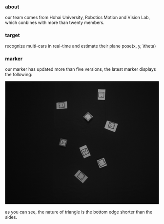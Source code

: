 ### about
our team comes from Hohai University, Robotics Motion and Vision Lab, which conbines with more than twenty members.
### target
recognize multi-cars in real-time and estimate their plane pose(x, y, \theta)
### marker
our marker has updated more than five versions, the latest marker displays the following:

![the latest marker](img/src_gray_latest.jpg "")

as you can see, the nature of triangle is the bottom edge shorter than the sides.
